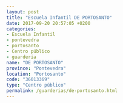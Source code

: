 ```yaml
---
layout: post
title: "Escuela Infantil DE PORTOSANTO"
date: 2017-09-20 20:57:05 +0200
categories:
- Escuela Infantil
- pontevedra
- portosanto
- Centro público
- guarderia
name: "DE PORTOSANTO"
province: "Pontevedra"
location: "Portosanto"
code: "36013369"
type: "Centro público"
permalink: /guarderias/de-portosanto.html
---
```

